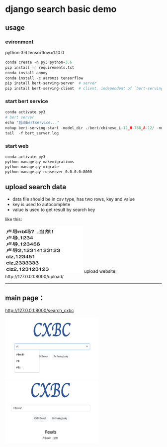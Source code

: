 # django search basic demo 

## usage 

### evironment
python 3.6 tensorflow=1.10.0

```python
conda create -n py3 python=3.6
pip install -r requirements.txt
conda install annoy
conda install -c aaronzs tensorflow
pip install bert-serving-server  # server
pip install bert-serving-client  # client, independent of `bert-serving-server`
```

### start bert service
```python
conda activate py3
# bert server
echo "启动bertservice..."
nohup bert-serving-start -model_dir ./bert/chinese_L-12_H-768_A-12/ -num_worker=1 -port=4000 -port_out=4001 > bert_server.log &
tail  -f bert_server.log
```

### start web
```
conda activate py3
python manage.py makemigrations 
python manage.py migrate
python manage.py runserver 0.0.0.0:8000
```


##  upload search data
- data file should be in csv type, has two rows, key and value
- key is used to autocomplete
- value is used to get result by search key 

like this:

<img width="250" height="150" src="https://github.com/chenlongzhen/DjangoProject-SearchDemo/blob/master/readmepic/3.png"/>
upload website:
http://127.0.0.1:8000/upload/

---

## main page：

http://127.0.0.1:8000/search_cxbc

<img width="300" height="200" src="https://github.com/chenlongzhen/DjangoProject-SearchDemo/blob/master/readmepic/1.png"/>

<img width="300" height="200" src="https://github.com/chenlongzhen/DjangoProject-SearchDemo/blob/master/readmepic/2.png"/>
